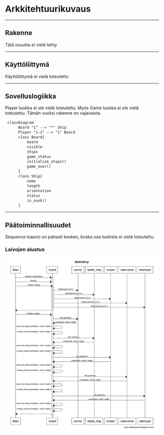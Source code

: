 # Arkkitehtuurikuvaus
----
## Rakenne

Tätä osuutta ei vielä tehty

----
## Käyttöliittymä

Käyttöliittymä ei vielä toteutettu

----
## Sovelluslogiikka

Player luokka ei ole vielä toteutettu. Myös Game luokka ei ole vielä toteutettu. Tämän vuoksi rakenne on vajavaista.

```mermaid
 classDiagram
      Board "1" --> "*" Ship
      Player "1-2" --> "1" Board
      class Board{
          board
          visible
          ships
          game_status
          initialize_ships()
          game_over()
      }
      class Ship{
          name
          length
          orientation
          status
          is_sunk()
      }

```

----
## Päätoiminnallisuudet

Sequence-kaavio on pahasti kesken, koska osa luokista ei vielä toteutettu.

### Laivojen alustus

![Sequence](https://github.com/zmejka/ot-harjoitustyo/blob/master/dokumentaatio/kuvat/vko_4_sequence.png)

